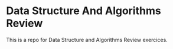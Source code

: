 # Data Structure And Algorithms Review

This is a repo for Data Structure and Algorithms Review exercices.
